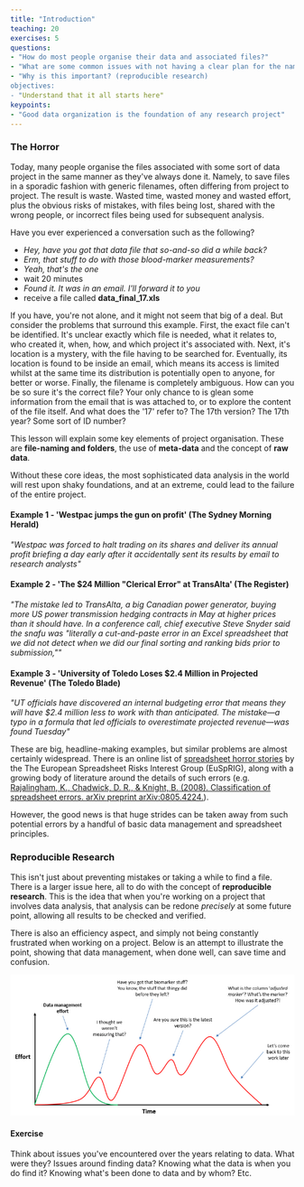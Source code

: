 ```yaml
---
title: "Introduction"
teaching: 20
exercises: 5
questions:
- "How do most people organise their data and associated files?"
- "What are some common issues with not having a clear plan for the naming and storage of files?"
- "Why is this important? (reproducible research)
objectives:
- "Understand that it all starts here"
keypoints:
- "Good data organization is the foundation of any research project"
---
```


### The Horror

Today, many people organise the files associated with some sort of data project in the same manner as they've always done it. Namely, to save files in a sporadic fashion with generic filenames, often
differing from project to project. The result is waste. Wasted time, wasted money and wasted effort, plus the obvious risks of mistakes, with files being lost, shared with the wrong people, or incorrect 
files being used for subsequent analysis.

Have you ever experienced a conversation such as the following?

- *Hey, have you got that data file that so-and-so did a while back?*
- *Erm, that stuff to do with those blood-marker measurements?*
- *Yeah, that's the one*
- wait 20 minutes
- *Found it. It was in an email. I'll forward it to you*
- receive a file called **data_final_17.xls**

If you have, you're not alone, and it might not seem that big of a deal. But consider the problems that surround this example. First, the exact file can't be identified. It's unclear exactly which file
is needed, what it relates to, who created it, when, how, and which project it's associated with. Next, it's location is a mystery, with the file having to be searched for. Eventually, its location is found
to be inside an email, which means its access is limited whilst at the same time its distribution is potentially open to anyone, for better or worse. Finally, the filename is completely ambiguous. How 
can you be so sure it's the correct file? Your only chance to is glean some information from the email that is was attached to, or to explore the content of the file itself. And what does the '17' refer 
to? The 17th version? The 17th year? Some sort of ID number?

This lesson will explain some key elements of project organisation. These are **file-naming and folders**, the use of **meta-data** and the concept of **raw data**.

Without these core ideas, the most sophisticated data analysis in the world will rest upon shaky foundations, and at an extreme, could lead to the failure of the entire project.

#### Example 1 - 'Westpac jumps the gun on profit' (The Sydney Morning Herald)

*"Westpac was forced to halt trading on its shares and deliver its annual profit briefing a day early after it accidentally sent its results by email to research analysts"*

#### Example 2 - 'The $24 Million "Clerical Error" at TransAlta' (The Register)

*"The mistake led to TransAlta, a big Canadian power generator, buying more US power transmission hedging contracts in May at higher prices than it should have. In a conference call, chief executive Steve Snyder said the snafu was "literally a cut-and-paste error in an Excel spreadsheet that we did not detect when we did our final sorting and ranking bids prior to submission,""*

#### Example 3 - 'University of Toledo Loses $2.4 Million in Projected Revenue' (The Toledo Blade)

*"UT officials have discovered an internal budgeting error that means they will have $2.4 million less to work with than anticipated. The mistake—a typo in a formula that led officials to overestimate projected revenue—was found Tuesday"*


These are big, headline-making examples, but similar problems are almost certainly widespread. There is an online list of [spreadsheet horror stories](http://www.eusprig.org/horror-stories.htm) by the The European Spreadsheet Risks Interest Group (EuSpRIG), 
along with a growing body of literature around the details of such errors (e.g. [Rajalingham, K., Chadwick, D. R., & Knight, B. (2008). Classification of spreadsheet errors. arXiv preprint arXiv:0805.4224.](https://arxiv.org/abs/0805.4224)).

However, the good news is that huge strides can be taken away from such potential errors by a handful of basic data management and spreadsheet principles.


### Reproducible Research

This isn't just about preventing mistakes or taking a while to find a file. There is a larger issue here, all to do with the concept of **reproducible research**. This is the idea that when you're 
working on a project that involves data analysis, that analysis can be redone *precisely* at some future point, allowing all results to be checked and verified.

There is also an efficiency aspect, and simply not being constantly frustrated when working on a project. Below is an attempt to illustrate the point,
showing that data management, when done well, can save time and confusion.

![alt text](https://github.com/RobHarrand/life-sciences-project-organisation/blob/gh-pages/fig/00-data-management-effort.png "Data management")

#### Exercise

Think about issues you've encountered over the years relating to data. What were they? Issues around finding data? Knowing what the data is when you do find it? Knowing what's been done to data 
and by whom? Etc.